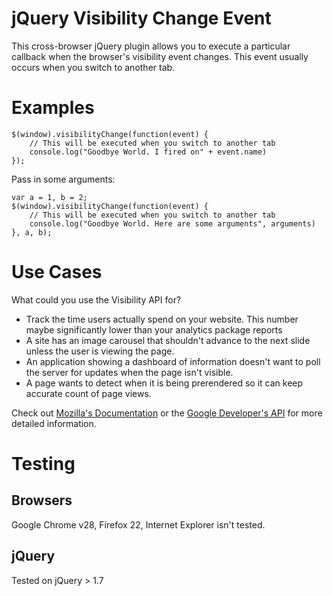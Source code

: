 # jQuery Visibility Change Event

This cross-browser jQuery plugin allows you to execute a particular callback when the browser's visibility event changes. This event usually occurs when you switch to another tab.

# Examples

    $(window).visibilityChange(function(event) {
        // This will be executed when you switch to another tab
        console.log("Goodbye World. I fired on" + event.name)
    });

Pass in some arguments:

    var a = 1, b = 2;
    $(window).visibilityChange(function(event) {
        // This will be executed when you switch to another tab
        console.log("Goodbye World. Here are some arguments", arguments)
    }, a, b);

# Use Cases

What could you use the Visibility API for? 

* Track the time users actually spend on your website. This number maybe significantly lower than your analytics package reports
* A site has an image carousel that shouldn't advance to the next slide unless the user is viewing the page.
* An application showing a dashboard of information doesn't want to poll the server for updates when the page isn't visible.
* A page wants to detect when it is being prerendered so it can keep accurate count of page views.

Check out [Mozilla's Documentation](https://developer.mozilla.org/en-US/docs/Web/Guide/User_experience/Using_the_Page_Visibility_API) or the [Google Developer's API](https://developers.google.com/chrome/whitepapers/pagevisibility) for more detailed information.

# Testing

## Browsers

Google Chrome v28, Firefox 22, Internet Explorer isn't tested.

## jQuery

Tested on jQuery > 1.7
